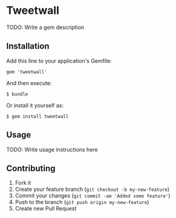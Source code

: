 # Tweetwall

TODO: Write a gem description

## Installation

Add this line to your application's Gemfile:

    gem 'tweetwall'

And then execute:

    $ bundle

Or install it yourself as:

    $ gem install tweetwall

## Usage

TODO: Write usage instructions here

## Contributing

1. Fork it
2. Create your feature branch (`git checkout -b my-new-feature`)
3. Commit your changes (`git commit -am 'Added some feature'`)
4. Push to the branch (`git push origin my-new-feature`)
5. Create new Pull Request
